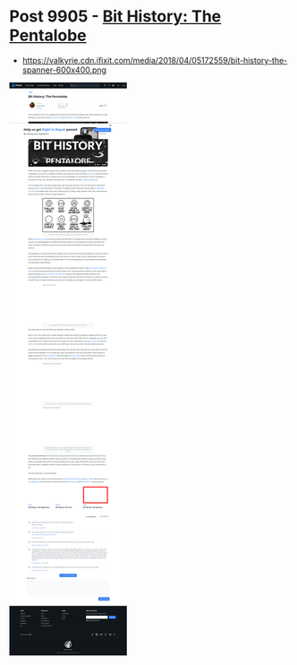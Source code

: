 # Post 9905 - [Bit History: The Pentalobe](https://www.ifixit.com/News/9905/bit-history-the-pentalobe)

- https://valkyrie.cdn.ifixit.com/media/2018/04/05172559/bit-history-the-spanner-600x400.png

![screencap](screenshots/e00c5c19-ed6e-4a79-8370-5b3b0aae454f.png)
